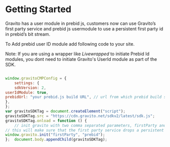 Getting Started
===============

Gravito has a user module in prebid js, customers now can use Gravito’s first party service and prebid js usermodule to use a persistent first party id in prebid’s bit stream.

To Add prebid user ID module add following code to your site.

Note: If you are using a wrapper like *Livewrapped* to initiate Prebid Id modules, you dont need to initiate Gravito's UserId module as part of the SDK. 

```javascript

window.gravitoCMPConfig = {    
    settings: {      
    sdkVersion: 2,      
userIdModule: true,      
prebidUrl: "your prebid.js build URL", // url from which prebid build should be loaded. default will point to gravito's build    
},  
};  
var gravitoSDKTag = document.createElement("script");  
gravitoSDKTag.src = "https://cdn.gravito.net/sdkv2/latest/sdk.js";  
gravitoSDKTag.onload = function () {    
    // init gravito with two comma separated parameters, firstParty and prebid    
// this will make sure that the first party service drops a persistent id which can be utlized in prebids bit stream.    
window.gravito.init("firstParty", "prebid");  
};  document.body.appendChild(gravitoSDKTag);   

```